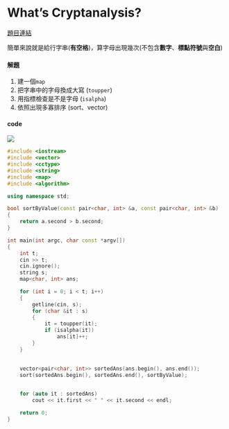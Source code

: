# What’s Cryptanalysis?

[題目連結](https://onlinejudge.org/external/100/10008.pdf)  

簡單來說就是給行字串(**有空格**)，算字母出現幾次(不包含**數字**、**標點符號**與**空白**)   


#### 解題 

1. 建一個`map`
2. 把字串中的字母換成大寫 (`toupper`)
3. 用指標檢查是不是字母 (`isalpha`)
4. 依照出現多寡排序 (sort、vector)




#### code 

![](https://th.bing.com/th/id/R.a98067b2ef86496ec1a9260defb970ab?rik=ijQswUrLMwRgeg&riu=http%3a%2f%2fi1.hdslb.com%2fbfs%2farchive%2f7b7232f95def9f4742c59b476016b05463b56756.jpg&ehk=j32EP2W22KktrK3yx0br%2bAKVdqpENJ56yeHRKXsuZBI%3d&risl=&pid=ImgRaw&r=0)  

```cpp
#include <iostream>
#include <vector>
#include <cctype>
#include <string>
#include <map>
#include <algorithm>

using namespace std;

bool sortByValue(const pair<char, int> &a, const pair<char, int> &b)
{
    return a.second > b.second; 
}

int main(int argc, char const *argv[])
{
    int t;
    cin >> t;
    cin.ignore(); 
    string s;
    map<char, int> ans;

    for (int i = 0; i < t; i++)
    {
        getline(cin, s);
        for (char &it : s)
        {
            it = toupper(it);
            if (isalpha(it))
                ans[it]++;
        }
    }

    
    vector<pair<char, int>> sortedAns(ans.begin(), ans.end());
    sort(sortedAns.begin(), sortedAns.end(), sortByValue);

    
    for (auto it : sortedAns)
        cout << it.first << " " << it.second << endl;

    return 0;
}
```


